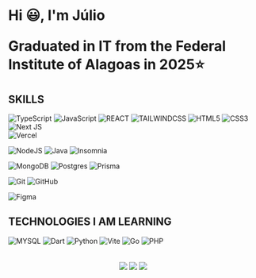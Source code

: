 <main>
    <div id="header">
        <h1>
            <p>    
                Hi 😃, I'm Júlio
            </p>
            <p>
                Graduated in IT from the Federal Institute of Alagoas in 2025⭐
            </p>
        </h1>
    </div>
    <div id="skills">
        <div>
            <h2>    
                SKILLS
            </h2>
            <div>
                
![TypeScript](https://img.shields.io/badge/TypeScript-007ACC?style=for-the-badge&logo=typescript&logoColor=white)
![JavaScript](https://img.shields.io/badge/JavaScript-F7DF1E?style=for-the-badge&logo=javascript&logoColor=black)
![REACT](https://img.shields.io/badge/React-191920?style=for-the-badge&logoColor=61DBFB&logo=React)
![TAILWINDCSS](https://img.shields.io/badge/TAILWIND%20CSS-445265?style=for-the-badge&logo=TailwindCss)
![HTML5](https://img.shields.io/badge/html5%20-%23E34F26.svg?&style=for-the-badge&logo=html5&logoColor=white)
![CSS3](https://img.shields.io/badge/css3%20-%231572B6.svg?&style=for-the-badge&logo=css3&logoColor=white)
![Next JS](https://img.shields.io/badge/Next-black?style=for-the-badge&logo=next.js&logoColor=white)    
![Vercel](https://img.shields.io/badge/vercel-%23000000.svg?style=for-the-badge&logo=vercel&logoColor=white)


![NodeJS](https://img.shields.io/badge/node.js-6DA55F?style=for-the-badge&logo=node.js&logoColor=white)
![Java](https://img.shields.io/badge/java-%23ED8B00.svg?style=for-the-badge&logo=openJdk&logoColor=white)
![Insomnia](https://img.shields.io/badge/Insomnia-black?style=for-the-badge&logo=insomnia&logoColor=5849BE)

![MongoDB](https://img.shields.io/badge/MongoDB-%234ea94b.svg?style=for-the-badge&logo=mongodb&logoColor=white)
![Postgres](https://img.shields.io/badge/postgres-%23316192.svg?style=for-the-badge&logo=postgresql&logoColor=white)
![Prisma](https://img.shields.io/badge/Prisma-3982CE?style=for-the-badge&logo=Prisma&logoColor=white)

![Git](https://img.shields.io/badge/git-%23F05033.svg?style=for-the-badge&logo=git&logoColor=white)
![GitHub](https://img.shields.io/badge/github-%23121011.svg?style=for-the-badge&logo=github&logoColor=white)

![Figma](https://img.shields.io/badge/figma-%23F24E1E.svg?style=for-the-badge&logo=figma&logoColor=white)
            </div>
            <h2>
                TECHNOLOGIES I AM LEARNING
            </h2>
            <div>
![MYSQL](https://img.shields.io/badge/MySQL-1D4A65?style=for-the-badge&logoColor=white&logo=MySQL)
![Dart](https://img.shields.io/badge/dart-%230175C2.svg?style=for-the-badge&logo=dart&logoColor=white)
![Python](https://img.shields.io/badge/python-%230095D5.svg?&style=for-the-badge&logo=python&logoColor=white)
![Vite](https://img.shields.io/badge/vite-%23646CFF.svg?style=for-the-badge&logo=vite&logoColor=white)
![Go](https://img.shields.io/badge/go-%2300ADD8.svg?style=for-the-badge&logo=go&logoColor=white)
![PHP](https://img.shields.io/badge/php-%23777BB4.svg?style=for-the-badge&logo=php&logoColor=white)
            </div>
         </div>
    </div>
    </br>
    </br>
    	<div align="center">
    		<div style="flex-wrap: wrap">
     			<img src="https://github-readme-stats.vercel.app/api?username=follijulio&theme=midnight-purple&show_icons=true&hide_border=true&count_private=true"/>
         		<img src="https://github-readme-streak-stats.herokuapp.com/?user=follijulio&theme=midnight-purple&hide_border=true"/>
	   		<img src="https://github-readme-stats.vercel.app/api/top-langs/?username=follijulio&theme=midnight-purple&langs_count=20&show_icons=true&hide_border=true&layout=compact"/>
		</div>
 	</div>
</main>
